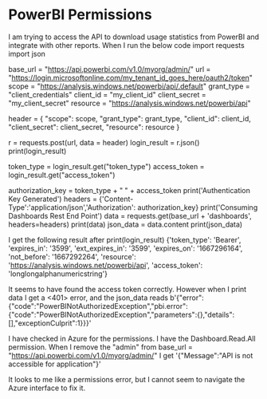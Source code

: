 
# PowerBI Permissions

I am trying to access the API to download usage statistics from PowerBI and integrate with other reports. When I run the below code
import requests
import json

base_url = "https://api.powerbi.com/v1.0/myorg/admin/"
url = "https://login.microsoftonline.com/my_tenant_id_goes_here/oauth2/token"
scope = "https://analysis.windows.net/powerbi/api/.default"
grant_type = "client_credentials"
client_id = "my_client_id"
client_secret = "my_client_secret"
resource = "https://analysis.windows.net/powerbi/api"

header = {
    "scope": scope,
    "grant_type": grant_type,
    "client_id": client_id,
    "client_secret": client_secret,
    "resource": resource
}

r = requests.post(url, data = header)
login_result = r.json()
print(login_result)

token_type = login_result.get("token_type")
access_token = login_result.get("access_token")

authorization_key = token_type + " " + access_token
print('Authentication Key Generated')
headers = {'Content-Type':'application/json','Authorization': authorization_key}
print('Consuming Dashboards Rest End Point')
data = requests.get(base_url + 'dashboards', headers=headers)
print(data)
json_data = data.content
print(json_data)

I get the following result after print(login_result)
{'token_type': 'Bearer', 'expires_in': '3599', 'ext_expires_in': '3599', 'expires_on': '1667296164', 'not_before': '1667292264', 'resource': 'https://analysis.windows.net/powerbi/api', 'access_token': 'longlongalphanumericstring'}

It seems to have found the access token correctly. However when I print data I get a <401> error, and the json_data reads
b'{"error":{"code":"PowerBINotAuthorizedException","pbi.error":{"code":"PowerBINotAuthorizedException","parameters":{},"details":[],"exceptionCulprit":1}}}'

I have checked in Azure for the permissions. I have the Dashboard.Read.All permission.
When I remove the "admin" from
base_url = "https://api.powerbi.com/v1.0/myorg/admin/"
I get
'{"Message":"API is not accessible for application"}'

It looks to me like a permissions error, but I cannot seem to navigate the Azure interface to fix it.

        